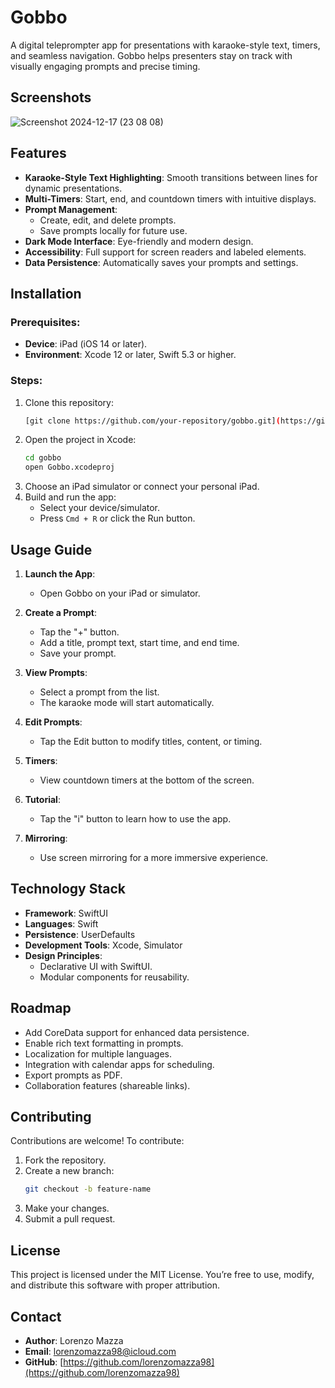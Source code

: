 # Gobbo

A digital teleprompter app for presentations with karaoke-style text, timers, and seamless navigation. Gobbo helps presenters stay on track with visually engaging prompts and precise timing.

## Screenshots

![Screenshot 2024-12-17 (23 08 08)](https://github.com/user-attachments/assets/b024c122-c9f9-4ea2-ad5b-9e5f47df698c)


## Features

- **Karaoke-Style Text Highlighting**: Smooth transitions between lines for dynamic presentations.
- **Multi-Timers**: Start, end, and countdown timers with intuitive displays.
- **Prompt Management**:
  - Create, edit, and delete prompts.
  - Save prompts locally for future use.
- **Dark Mode Interface**: Eye-friendly and modern design.
- **Accessibility**: Full support for screen readers and labeled elements.
- **Data Persistence**: Automatically saves your prompts and settings.

## Installation

### Prerequisites:
- **Device**: iPad (iOS 14 or later).
- **Environment**: Xcode 12 or later, Swift 5.3 or higher.

### Steps:
1. Clone this repository:
   ```bash
   [git clone https://github.com/your-repository/gobbo.git](https://github.com/lorenzomazza98/GobboDigital.git)
   ```
2. Open the project in Xcode:
   ```bash
   cd gobbo
   open Gobbo.xcodeproj
   ```
3. Choose an iPad simulator or connect your personal iPad.
4. Build and run the app:
   - Select your device/simulator.
   - Press `Cmd + R` or click the Run button.

## Usage Guide

1. **Launch the App**:
   - Open Gobbo on your iPad or simulator.

2. **Create a Prompt**:
   - Tap the "+" button.
   - Add a title, prompt text, start time, and end time.
   - Save your prompt.

3. **View Prompts**:
   - Select a prompt from the list.
   - The karaoke mode will start automatically.

4. **Edit Prompts**:
   - Tap the Edit button to modify titles, content, or timing.

5. **Timers**:
   - View countdown timers at the bottom of the screen.

6. **Tutorial**:
   - Tap the "i" button to learn how to use the app.

7. **Mirroring**:
   - Use screen mirroring for a more immersive experience.

## Technology Stack

- **Framework**: SwiftUI
- **Languages**: Swift
- **Persistence**: UserDefaults
- **Development Tools**: Xcode, Simulator
- **Design Principles**:
  - Declarative UI with SwiftUI.
  - Modular components for reusability.

## Roadmap

- Add CoreData support for enhanced data persistence.
- Enable rich text formatting in prompts.
- Localization for multiple languages.
- Integration with calendar apps for scheduling.
- Export prompts as PDF.
- Collaboration features (shareable links).

## Contributing

Contributions are welcome! To contribute:

1. Fork the repository.
2. Create a new branch:
   ```bash
   git checkout -b feature-name
   ```
3. Make your changes.
4. Submit a pull request.

## License

This project is licensed under the MIT License. You’re free to use, modify, and distribute this software with proper attribution.

## Contact

- **Author**: Lorenzo Mazza
- **Email**: [lorenzomazza98@icloud.com](mailto:lorenzomazza98@icloud.com)
- **GitHub**: [https://github.com/lorenzomazza98](https://github.com/lorenzomazza98)
